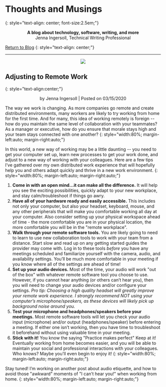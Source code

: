 # Thoughts and Musings
{: style="text-align: center; font-size:2.5em;"}

<p style="text-align:center;"><strong>A blog about technology, software, writing, and more</strong><br />Jenna Ingersoll, Technical Writing Professional</p>

[Return to Blog](overview.html)
{: style="text-align: center;"}

---

<p style="width:80%; margin-left:auto; margin-right:auto; text-align:center;"><img src="remote-work.png" /></p>

## Adjusting to Remote Work
{: style="text-align:center;"}

<p style="text-align:center">by Jenna Ingersoll | Posted on 03/15/2020</p>

The way we work is changing. As more companies go remote and create distributed environments, many workers are likely to try working from home for the first time. And for many, this idea of working remotely is foreign -- how do you maintain the same level of collaboration with your teammates? As a manager or executive, how do you ensure that morale stays high and your team stays connected with one another? 
{: style="width:80%; margin-left:auto; margin-right:auto;"}

In this world, a new way of working may be a little daunting -- you need to get your computer set up, learn new processes to get your work done, and adjust to a new way of working with your colleagues. Here are a few tips I’ve gathered over my own distributed work experience that will hopefully help you and others adapt quickly and thrive in a new work environment. 
{: style="width:80%; margin-left:auto; margin-right:auto;"}

1. **Come in with an open mind…it can make all the difference.** It will help you see the exciting possibilities, quickly adapt to your new workplace, and stay calm/troubleshoot if things go awry.
2. **Have all of your hardware ready and easily accessible.** This includes not only your computer, but also your headset, keyboard, mouse, and any other peripherals that will make you comfortable working all day at your computer. Also consider setting up your physical workspace ahead of time - the more comfortable you are in your physical location, the more comfortable you will be in the "remote workplace".
3. **Walk through your remote software tools.** You are likely going to need to learn to use new collaboration tools to work with your team from a distance. Start slow and read up on any getting started guides the provider may come with. Log in to these tools *before* you have any meetings scheduled and familiarize yourself with the camera, audio, and availability settings. You’ll be much more comfortable in your meeting if you know where all of the settings are ahead of time! 
4. **Set up your audio devices.** Most of the time, your audio will work "out of the box" with whatever remote software tool you choose to use. However, if you cannot hear anything (or others can’t hear you), then you will need to change your audio devices and/or configure your settings. *Pro tip: Choosing a high quality headset will greatly improve your remote work experience. I strongly recommend NOT using your computer’s microphone/speakers, as these devices will likely pick up background noise around you.*
5. **Test your microphone and headphones/speakers before your meetings.** Most remote software tools will let you check your audio input (microphone) and/or output (headphones/speaker) before entering a meeting. If either one isn’t working, then you have time to troubleshoot it beforehand without using valuable time in your meeting.
6. **Stick with it!** You know the saying "Practice makes perfect" Keep at it! Eventually working from home becomes easier, and you will be able to maintain your social and professional interactions with your colleagues. Who knows? Maybe you'll even begin to enjoy it!
{: style="width:80%; margin-left:auto; margin-right:auto;"}

Stay tuned! I’m working on another post about audio etiquette, and how to avoid those "awkward" moments of "I can’t hear you!" when working from home. 
{: style="width:80%; margin-left:auto; margin-right:auto;"}
